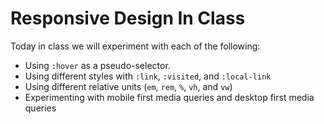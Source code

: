 # Responsive Design In Class
Today in class we will experiment with each of the following:
* Using `:hover` as a pseudo-selector.
* Using different styles with `:link`, `:visited`, and `:local-link`
* Using different relative units (`em`, `rem`, `%`, `vh`, and `vw`)
* Experimenting with mobile first media queries and desktop first media queries

